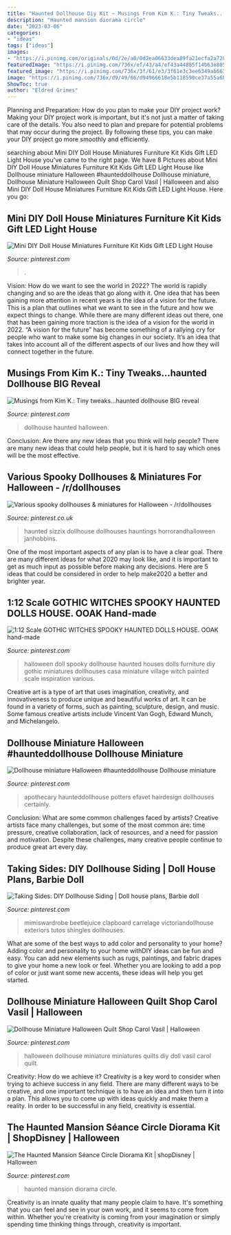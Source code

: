 ```yaml
---
title: "Haunted Dollhouse Diy Kit ~ Musings From Kim K.: Tiny Tweaks...haunted Dollhouse Big Reveal"
description: "Haunted mansion diorama circle"
date: "2023-03-06"
categories:
- "ideas"
tags: ["ideas"]
images:
- "https://i.pinimg.com/originals/0d/2e/a0/0d2ea06633dea89fa21ecfa2a728036d.jpg"
featuredImage: "https://i.pinimg.com/736x/ef/43/a4/ef43a44885f14b63e80533aabbc209c4.jpg"
featured_image: "https://i.pinimg.com/736x/3f/61/e3/3f61e3c3ee6349ab6635fefcd33af642.jpg"
image: "https://i.pinimg.com/736x/d9/49/66/d94966618e5b118590ce37a55a680b02.jpg"
ShowToc: true
author: "Eldred Grimes"
---
```



Planning and Preparation: How do you plan to make your DIY project work?
Making your DIY project work is important, but it's not just a matter of taking care of the details. You also need to plan and prepare for potential problems that may occur during the project. By following these tips, you can make your DIY project go more smoothly and efficiently.

	

		
searching about Mini DIY Doll House Miniatures Furniture Kit Kids Gift LED Light House you've came to the right page. We have 8 Pictures about Mini DIY Doll House Miniatures Furniture Kit Kids Gift LED Light House like Dollhouse miniature Halloween #haunteddollhouse Dollhouse miniature, Dollhouse Miniature Halloween Quilt Shop Carol Vasil | Halloween and also Mini DIY Doll House Miniatures Furniture Kit Kids Gift LED Light House. Here you go:
		
    
## Mini DIY Doll House Miniatures Furniture Kit Kids Gift LED Light House

<img loading=lazy src="https://i.pinimg.com/736x/3f/61/e3/3f61e3c3ee6349ab6635fefcd33af642.jpg" onerror="this.onerror=null;this.src='https://tse2.mm.bing.net/th?id=OIP.XZ5k5T7-SDisQ_u6298rAQHaHa&amp;pid=15.1';" alt="Mini DIY Doll House Miniatures Furniture Kit Kids Gift LED Light House">

_Source: pinterest.com_

>. 

	

Vision: How do we want to see the world in 2022?
The world is rapidly changing and so are the ideas that go along with it. One idea that has been gaining more attention in recent years is the idea of a vision for the future. This is a plan that outlines what we want to see in the future and how we expect things to change. While there are many different ideas out there, one that has been gaining more traction is the idea of a vision for the world in 2022. 
“A vision for the future” has become something of a rallying cry for people who want to make some big changes in our society. It’s an idea that takes into account all of the different aspects of our lives and how they will connect together in the future.

    
## Musings From Kim K.: Tiny Tweaks...haunted Dollhouse BIG Reveal

<img loading=lazy src="https://i.pinimg.com/originals/8e/79/b1/8e79b158dd0fcaac4fb1be61e52e17ae.jpg" onerror="this.onerror=null;this.src='https://tse4.mm.bing.net/th?id=OIP.obFTjO7Ot7s2sJO9uQSz2AHaJ9&amp;pid=15.1';" alt="Musings from Kim K.: Tiny tweaks...haunted dollhouse BIG reveal">

_Source: pinterest.com_

>dollhouse haunted halloween. 

	

Conclusion: Are there any new ideas that you think will help people?
There are many new ideas that could help people, but it is hard to say which ones will be the most effective.

    
## Various Spooky Dollhouses &amp; Miniatures For Halloween - /r/dollhouses

<img loading=lazy src="https://i.pinimg.com/736x/ef/43/a4/ef43a44885f14b63e80533aabbc209c4.jpg" onerror="this.onerror=null;this.src='https://tse1.mm.bing.net/th?id=OIP.fALjvw4HQ90LestWSOFxYgHaLH&amp;pid=15.1';" alt="Various spooky dollhouses &amp; miniatures for Halloween - /r/dollhouses">

_Source: pinterest.co.uk_

>haunted sizzix dollhouse dollhouses hauntings horrorandhalloween janhobbins. 

	

One of the most important aspects of any plan is to have a clear goal. There are many different ideas for what 2020 may look like, and it is important to get as much input as possible before making any decisions. Here are 5 ideas that could be considered in order to help make2020 a better and brighter year.

    
## 1:12 Scale GOTHIC WITCHES SPOOKY HAUNTED DOLLS HOUSE. OOAK Hand-made

<img loading=lazy src="https://i.pinimg.com/736x/e5/87/5f/e5875fec2cc5e2cc78af415fd1d97962--halloween-doll-halloween-village.jpg" onerror="this.onerror=null;this.src='https://tse4.mm.bing.net/th?id=OIP.G0mnbZ97oa9wLgDjp-ki6QHaLH&amp;pid=15.1';" alt="1:12 Scale GOTHIC WITCHES SPOOKY HAUNTED DOLLS HOUSE. OOAK hand-made">

_Source: pinterest.com_

>halloween doll spooky dollhouse haunted houses dolls furniture diy gothic miniatures dollhouses casa miniature village witch painted scale inspiration various. 

	

Creative art is a type of art that uses imagination, creativity, and innovativeness to produce unique and beautiful works of art. It can be found in a variety of forms, such as painting, sculpture, design, and music. Some famous creative artists include Vincent Van Gogh, Edward Munch, and Michelangelo.

    
## Dollhouse Miniature Halloween #haunteddollhouse Dollhouse Miniature

<img loading=lazy src="https://i.pinimg.com/originals/88/a2/b3/88a2b32329805515e013b3e7087c9d62.png" onerror="this.onerror=null;this.src='https://tse2.mm.bing.net/th?id=OIP.iKKzIymAVRXgE7PnCHydYgHaJ4&amp;pid=15.1';" alt="Dollhouse miniature Halloween #haunteddollhouse Dollhouse miniature">

_Source: pinterest.com_

>apothecary haunteddollhouse potters efavet hairdesign dollhouses certainly. 

	

Conclusion: What are some common challenges faced by artists?
Creative artists face many challenges, but some of the most common are: time pressure, creative collaboration, lack of resources, and a need for passion and motivation. Despite these challenges, many creative people continue to produce great art every day.

    
## Taking Sides: DIY Dollhouse Siding | Doll House Plans, Barbie Doll

<img loading=lazy src="https://i.pinimg.com/originals/0d/2e/a0/0d2ea06633dea89fa21ecfa2a728036d.jpg" onerror="this.onerror=null;this.src='https://tse2.mm.bing.net/th?id=OIP.ADeKXdfhIzTVfQ1lRAEpYwHaLE&amp;pid=15.1';" alt="Taking Sides: DIY Dollhouse Siding | Doll house plans, Barbie doll">

_Source: pinterest.com_

>mimiswardrobe beetlejuice clapboard carrelage victoriandollhouse exteriors tutos shingles dollhouses. 

	

What are some of the best ways to add color and personality to your home?
Adding color and personality to your home withDIY ideas can be fun and easy. You can add new elements such as rugs, paintings, and fabric drapes to give your home a new look or feel. Whether you are looking to add a pop of color or just want some new accents, these ideas will help you get started.

    
## Dollhouse Miniature Halloween Quilt Shop Carol Vasil | Halloween

<img loading=lazy src="https://i.pinimg.com/736x/b4/c3/ae/b4c3aed51dde27947f885acb3ce3421a.jpg" onerror="this.onerror=null;this.src='https://tse1.mm.bing.net/th?id=OIP.oOsnRhQsOQSGPhXP0AnnpAHaJ3&amp;pid=15.1';" alt="Dollhouse Miniature Halloween Quilt Shop Carol Vasil | Halloween">

_Source: pinterest.com_

>halloween dollhouse miniature miniatures quilts diy doll vasil carol quilt. 

	

Creativity: How do we achieve it?
Creativity is a key word to consider when trying to achieve success in any field. There are many different ways to be creative, and one important technique is to have an idea and then turn it into a plan. This allows you to come up with ideas quickly and make them a reality. In order to be successful in any field, creativity is essential.

    
## The Haunted Mansion Séance Circle Diorama Kit | ShopDisney | Halloween

<img loading=lazy src="https://i.pinimg.com/736x/d9/49/66/d94966618e5b118590ce37a55a680b02.jpg" onerror="this.onerror=null;this.src='https://tse1.mm.bing.net/th?id=OIP.c9VDCorIgBdCx0buUbAgrQHaHa&amp;pid=15.1';" alt="The Haunted Mansion Séance Circle Diorama Kit | shopDisney | Halloween">

_Source: pinterest.com_

>haunted mansion diorama circle. 

	

Creativity is an innate quality that many people claim to have. It's something that you can feel and see in your own work, and it seems to come from within. Whether you're creativity is coming from your imagination or simply spending time thinking things through, creativity is important.


